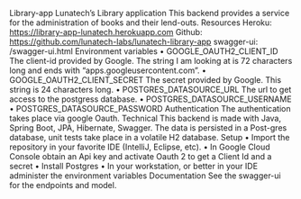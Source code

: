 Library-app
Lunatech’s Library application
This backend provides a service for the administration of books and their lend-outs.
Resources
Heroku:				https://library-app-lunatech.herokuapp.com
Github:				https://github.com/lunatech-labs/lunatech-library-app
swagger-ui:		<base-url>/swagger-ui.html
Environment variables
•	GOOGLE_OAUTH2_CLIENT_ID
The client-id provided by Google. The string I am looking at is 72 characters long and ends with “apps.googleusercontent.com”.
•	GOOGLE_OAUTH2_CLIENT_SECRET
The secret provided by Google. This string is 24 characters long.
•	POSTGRES_DATASOURCE_URL
The url to get access to the postgress database. 
•	POSTGRES_DATASOURCE_USERNAME
•	POSTGRES_DATASOURCE_PASSWORD
Authentication
The authentication takes place via google Oauth.
Technical
This backend is made with Java, Spring Boot, JPA, Hibernate, Swagger. The data is persisted in a Post-gres database, unit tests take place in a volatile H2 database.
Setup
•	Import the repository in your favorite IDE (IntelliJ, Eclipse, etc).
•	In Google Cloud Console obtain an Api key and activate Oauth 2 to get a Client Id and a secret
•	Install Postgres
•	In your workstation, or better in your IDE administer the environment variables
Documentation
See the swagger-ui for the endpoints and model.

